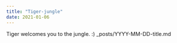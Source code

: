 ```yaml
---
title: "Tiger-jungle"
date: 2021-01-06
---
```

Tiger welcomes you to the jungle. :)
_posts/YYYY-MM-DD-title.md
